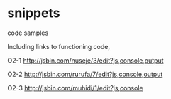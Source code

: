 # snippets
code samples

Including links to functioning code,

O2-1
http://jsbin.com/nuseje/3/edit?js,console,output

O2-2
http://jsbin.com/rurufa/7/edit?js,console,output


O2-3
http://jsbin.com/muhidi/1/edit?js,console
